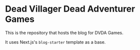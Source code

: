 # Dead Villager Dead Adventurer Games

This is the repository that hosts the blog for DVDA Games.

It uses Next.js's `blog-starter` template as a base.